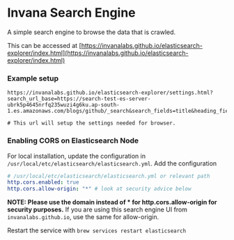 # Invana Search Engine

A simple search engine to browse the data that is crawled.

This can be accessed at [https://invanalabs.github.io/elasticsearch-explorer/index.html](https://invanalabs.github.io/elasticsearch-explorer/index.html)



### Example setup

```
https://invanalabs.github.io/elasticsearch-explorer/settings.html?search_url_base=https://search-test-es-server-ubrk5p4645nrfq235wuzi4g6ku.ap-south-1.es.amazonaws.com/blogs/github/_search&search_fields=title&heading_field=url&subheading_field=domain&summary_field=description&result_size=10&default_filters=sort=date:desc

# This url will setup the settings needed for browser.
```

### Enabling CORS on Elasticsearch Node

For local installation, update the configuration in `/usr/local/etc/elasticsearch/elasticsearch.yml`. 
Add the configuration 

```yaml
# /usr/local/etc/elasticsearch/elasticsearch.yml or relevant path
http.cors.enabled: true
http.cors.allow-origin: "*" # look at security advice below
```

**NOTE: Please use the domain instead of * for http.cors.allow-origin for security purposes.**
If you are using this search engine UI from `invanalabs.github.io`, use the same for allow-origin.

Restart the service with `brew services restart elasticsearch`
